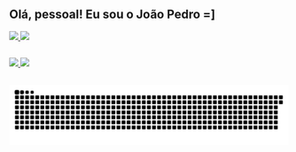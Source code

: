 ## Olá, pessoal! Eu sou o João Pedro =]

<div>
  <a href="https://github.com/jp-braga" />
  <img height ="150em" src="https://github-readme-stats.vercel.app/api/?username=jp-braga&show_icons=false&theme=dracula&include_all_commits=true&count_private=true" />
  <img height ="150em" src="https://github-readme-stats.vercel.app/api/top-langs/?username=jp-braga&show_icons=false &theme=dracula" />
</div>

##

<a href="https://www.linkedin.com/in/joão-pedro-braga-39b741109" target="blank"> 
  <img src="https://img.shields.io/badge/LinkedIn-0077B5?style=for-the-badge&logo=linkedin&logoColor=white" target="_blank">
</a>

<a href="https://www.linkedin.com/in/joão-pedro-braga-39b741109" target="blank"> 
  <img src="https://img.shields.io/badge/Gmail-D14836?style=for-the-badge&logo=gmail&logoColor=white" target="_blank">
</a>

##

![Snake animation](https://github.com/jp-braga/jp-braga/blob/output/github-contribution-grid-snake.svg)
